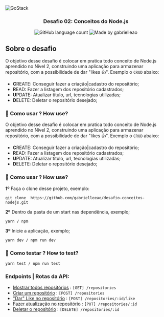 <img alt="GoStack" src="https://storage.googleapis.com/golden-wind/bootcamp-gostack/header-desafios.png" />

<h3 align="center">
  Desafio 02: Conceitos do Node.js
</h3>

<p align="center">
  <img alt="GitHub language count" src="https://img.shields.io/github/languages/count/rocketseat/bootcamp-gostack-desafios?color=%2304D361">

  <img alt="Made by gabrielleao" src="https://img.shields.io/badge/made%20by-gabrielleao-%2304D361">
</p>

## Sobre o desafio

O objetivo desse desafio é colocar em pratica todo conceito de Node.js aprendido no Nível 2, construindo uma aplicação para armazenar repositório, com a possibilidade
de dar "likes :+1:". Exemplo o `CRUD` abaixo:

- **C**REATE: Conseguir fazer a criação|cadastro do repositório;
- **R**EAD: Fazer a listagem dos repositório cadastrados;
- **U**PDATE: Atualizar titulo, url, tecnologias utilizadas;
- **D**ELETE: Deletar o repositório desejado;

### :electric_plug: Como usar ? How use?

O objetivo desse desafio é colocar em pratica todo conceito de Node.js aprendido no Nível 2, construindo uma aplicação para armazenar repositório, com a possibilidade
de dar "likes :+1:". Exemplo o `CRUD` abaixo:

 - **C**REATE: Conseguir fazer a criação|cadastro do repositório;
 - **R**EAD: Fazer a listagem dos repositório cadastrados;
 - **U**PDATE: Atualizar titulo, url, tecnologias utilizadas;
 - **D**ELETE: Deletar o repositório desejado;

### :electric_plug: Como usar ? How use? 

**1º** Faça o clone desse projeto, exemplo:

```shell
git clone  https://github.com/gabrielleeao/desafio-conceitos-nodejs.git
```

**2º** Dentro da pasta de um start nas dependência, exemplo;

```shell
yarn / npm
```

**3º** Inicie a aplicação, exemplo;

```shell
yarn dev / npm run dev
```

### :wrench: Como testar ? How to test?

```shell
yarn test / npm run test
```

### Endpoints | Rotas da API:

- [Mostrar todos repositórios](docs/get.md) : `[GET] /repositories`
- [Criar um repositório](docs/post.md) : `[POST] /repositories`
- ["Dar" Like no repositório](docs/id/like/post.md) : `[POST] /repositories/:id/like`
- [Fazer atualização no repositório](docs/id/put.md) : `[PUT] /repositories/:id`
- [Deletar o repositório](docs/id/delete.md) : `[DELETE] /repositories/:id`
